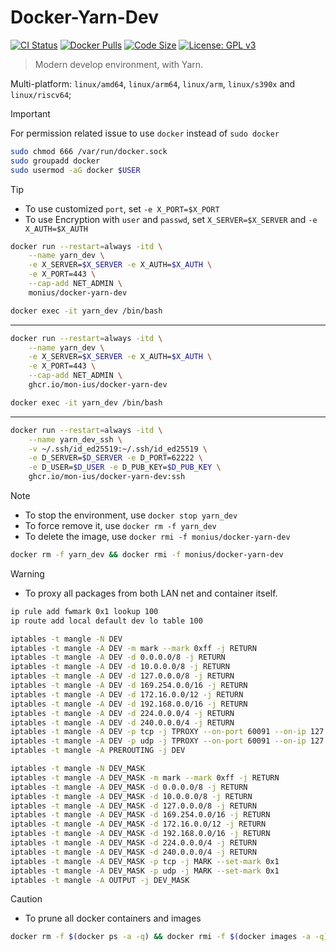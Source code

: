# Docker-Yarn-Dev

[![CI Status](https://github.com/Mon-ius/Docker-Yarn-Dev/workflows/build/badge.svg)](https://github.com/Mon-ius/Docker-Yarn-Dev/actions?query=workflow:build)
[![Docker Pulls](https://flat.badgen.net/docker/pulls/monius/docker-yarn-dev?icon=docker)](https://hub.docker.com/r/monius/docker-yarn-dev)
[![Code Size](https://img.shields.io/github/languages/code-size/Mon-ius/Docker-Yarn-Dev)](https://github.com/Mon-ius/Docker-Yarn-Dev)
[![License: GPL v3](https://img.shields.io/badge/License-GPLv3-blue.svg)](https://www.gnu.org/licenses/gpl-3.0)

> Modern develop environment, with Yarn.

Multi-platform: `linux/amd64`, `linux/arm64`, `linux/arm`, `linux/s390x` and `linux/riscv64`;

> [!IMPORTANT]  
> For permission related issue to use `docker` instead of `sudo docker`

```sh
sudo chmod 666 /var/run/docker.sock
sudo groupadd docker
sudo usermod -aG docker $USER
```

> [!TIP]
> - To use customized `port`, set `-e X_PORT=$X_PORT`
> - To use Encryption with `user` and `passwd`, set `X_SERVER=$X_SERVER` and `-e X_AUTH=$X_AUTH`

```sh
docker run --restart=always -itd \
    --name yarn_dev \
    -e X_SERVER=$X_SERVER -e X_AUTH=$X_AUTH \
    -e X_PORT=443 \
    --cap-add NET_ADMIN \
    monius/docker-yarn-dev

docker exec -it yarn_dev /bin/bash
```

---

```sh
docker run --restart=always -itd \
    --name yarn_dev \
    -e X_SERVER=$X_SERVER -e X_AUTH=$X_AUTH \
    -e X_PORT=443 \
    --cap-add NET_ADMIN \
    ghcr.io/mon-ius/docker-yarn-dev

docker exec -it yarn_dev /bin/bash
```

---

```sh
docker run --restart=always -itd \
    --name yarn_dev_ssh \
    -v ~/.ssh/id_ed25519:~/.ssh/id_ed25519 \
    -e D_SERVER=$D_SERVER -e D_PORT=62222 \
    -e D_USER=$D_USER -e D_PUB_KEY=$D_PUB_KEY \
    ghcr.io/mon-ius/docker-yarn-dev:ssh
```

> [!NOTE]
> - To stop the environment, use `docker stop yarn_dev`
> - To force remove it, use `docker rm -f yarn_dev`
> - To delete the image, use `docker rmi -f monius/docker-yarn-dev`

```sh
docker rm -f yarn_dev && docker rmi -f monius/docker-yarn-dev
```

> [!WARNING]  
> - To proxy all packages from both LAN net and container itself.

```sh
ip rule add fwmark 0x1 lookup 100
ip route add local default dev lo table 100

iptables -t mangle -N DEV
iptables -t mangle -A DEV -m mark --mark 0xff -j RETURN
iptables -t mangle -A DEV -d 0.0.0.0/8 -j RETURN
iptables -t mangle -A DEV -d 10.0.0.0/8 -j RETURN
iptables -t mangle -A DEV -d 127.0.0.0/8 -j RETURN
iptables -t mangle -A DEV -d 169.254.0.0/16 -j RETURN
iptables -t mangle -A DEV -d 172.16.0.0/12 -j RETURN
iptables -t mangle -A DEV -d 192.168.0.0/16 -j RETURN
iptables -t mangle -A DEV -d 224.0.0.0/4 -j RETURN
iptables -t mangle -A DEV -d 240.0.0.0/4 -j RETURN
iptables -t mangle -A DEV -p tcp -j TPROXY --on-port 60091 --on-ip 127.0.0.1 --tproxy-mark 0x1
iptables -t mangle -A DEV -p udp -j TPROXY --on-port 60091 --on-ip 127.0.0.1 --tproxy-mark 0x1 
iptables -t mangle -A PREROUTING -j DEV

iptables -t mangle -N DEV_MASK
iptables -t mangle -A DEV_MASK -m mark --mark 0xff -j RETURN
iptables -t mangle -A DEV_MASK -d 0.0.0.0/8 -j RETURN
iptables -t mangle -A DEV_MASK -d 10.0.0.0/8 -j RETURN
iptables -t mangle -A DEV_MASK -d 127.0.0.0/8 -j RETURN
iptables -t mangle -A DEV_MASK -d 169.254.0.0/16 -j RETURN
iptables -t mangle -A DEV_MASK -d 172.16.0.0/12 -j RETURN
iptables -t mangle -A DEV_MASK -d 192.168.0.0/16 -j RETURN
iptables -t mangle -A DEV_MASK -d 224.0.0.0/4 -j RETURN
iptables -t mangle -A DEV_MASK -d 240.0.0.0/4 -j RETURN
iptables -t mangle -A DEV_MASK -p tcp -j MARK --set-mark 0x1
iptables -t mangle -A DEV_MASK -p udp -j MARK --set-mark 0x1
iptables -t mangle -A OUTPUT -j DEV_MASK
```

> [!CAUTION]
> - To prune all docker containers and images

```sh
docker rm -f $(docker ps -a -q) && docker rmi -f $(docker images -a -q)
```